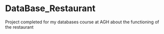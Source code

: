 # DataBase_Restaurant
Project completed for my databases course at AGH about the functioning of the restaurant
